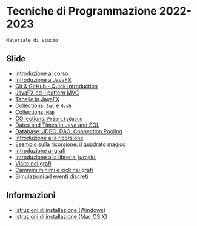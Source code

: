 # Tecniche di Programmazione 2022-2023

    Materiale di studio

## Slide

- [Introduzione al corso](slide/01-01-introduzione_2023.pdf)
- [Introduzione a JavaFX](slide/02-01-javafx-crashcourse.pdf)
- [Git & GitHub - Quick Introduction](slide/01-02-Git-quickintro.pdf)
- [JavaFX ed il pattern MVC](slide/02-02-javafx-mvc-pattern.pdf)
- [Tabelle in JavaFX](slide/02-03-javafx-tables.pdf)
- [Collections: `Set` e `Hash`](slide/03-03-Sets%26Hash.pdf)
- [Collections: `Map`](slide/03-04-Map.pdf)
- [COllections: `PriorityQueue`](slide/03-06-Queue.pdf)
- [Dates and Times in Java and SQL](slide/03-05-JavaDatesTimes.pdf)
- [Database: JDBC, DAO, Connection Pooling](slide/04-01-jdbc-dao.pdf)
- [Introduzione alla ricorsione](slide/05-01-recursion.pdf)
- [Esempio sulla ricorsione: il quadrato magico](slide/05-02-magic_square.pdf)
- [Introduzione ai grafi](slide/06-01-intro-graphs.pdf)
- [Introduzione alla libreria `jGraphT`](slide/06-02-jGraphT-library.pdf)
- [Visite nei grafi](slide/06-03-graphs-visits.pdf)
- [Cammini minimi e cicli nei grafi](slide/06-04-graphs-shortestpaths-cycles.pdf)
- [Simulazioni ad eventi discreti](slide/07-01-simulation.pdf)


## Informazioni

- [Istruzioni di installazione (Windows)](info/Istruzioni%20di%20installazione%20software%20(Win).pdf)
- [Istruzioni di installazione (Mac OS X)](info/Istruzioni%20di%20installazione%20software_MAC.pdf)
